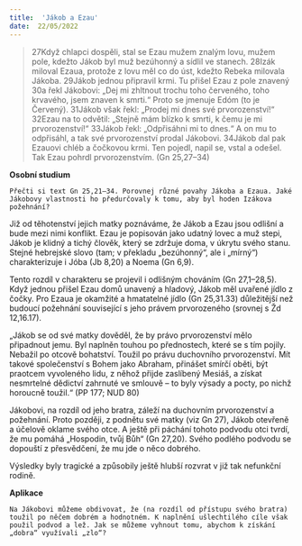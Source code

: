 ```yaml
---
title:  'Jákob a Ezau'
date:  22/05/2022
---
```


> <p></p>
> 27Když chlapci dospěli, stal se Ezau mužem znalým lovu, mužem pole, kdežto Jákob byl muž bezúhonný a sídlil ve stanech. 28Izák miloval Ezaua, protože z lovu měl co do úst, kdežto Rebeka milovala Jákoba. 29Jákob jednou připravil krmi. Tu přišel Ezau z pole znavený 30a řekl Jákobovi: „Dej mi zhltnout trochu toho červeného, toho krvavého, jsem znaven k smrti.“ Proto se jmenuje Edóm (to je Červený). 31Jákob však řekl: „Prodej mi dnes své prvorozenství!“ 32Ezau na to odvětil: „Stejně mám blízko k smrti, k čemu je mi prvorozenství!“ 33Jákob řekl: „Odpřisáhni mi to dnes.“ A on mu to odpřisáhl, a tak své prvorozenství prodal Jákobovi. 34Jákob dal pak Ezauovi chléb a čočkovou krmi. Ten pojedl, napil se, vstal a odešel. Tak Ezau pohrdl prvorozenstvím. (Gn 25,27–34)

**Osobní studium**

`Přečti si text Gn 25,21–34. Porovnej různé povahy Jákoba a Ezaua. Jaké Jákobovy vlastnosti ho předurčovaly k tomu, aby byl hoden Izákova požehnání?`

Již od těhotenství jejich matky poznáváme, že Jákob a Ezau jsou odlišní a bude mezi nimi konflikt. Ezau je popisován jako udatný lovec a muž stepi, Jákob je klidný a tichý člověk, který se zdržuje doma, v úkrytu svého stanu. Stejné hebrejské slovo (tam; v překladu „bezúhonný“, ale i „mírný“) charakterizuje i Jóba (Jb 8,20) a Noema (Gn 6,9).

Tento rozdíl v charakteru se projevil i odlišným chováním (Gn 27,1–28,5). Když jednou přišel Ezau domů unavený a hladový, Jákob měl uvařené jídlo z čočky. Pro Ezaua je okamžité a hmatatelné jídlo (Gn 25,31.33) důležitější než budoucí požehnání související s jeho právem prvorozeného (srovnej s Žd 12,16.17).

„Jákob se od své matky dověděl, že by právo prvorozenství mělo připadnout jemu. Byl naplněn touhou po přednostech, které se s tím pojily. Nebažil po otcově bohatství. Toužil po právu duchovního prvorozenství. Mít takové společenství s Bohem jako Abraham, přinášet smírčí oběti, být praotcem vyvoleného lidu, z něhož přijde zaslíbený Mesiáš, a získat nesmrtelné dědictví zahrnuté ve smlouvě – to byly výsady a pocty, po nichž horoucně toužil.“ (PP 177; NUD 80)

Jákobovi, na rozdíl od jeho bratra, záleží na duchovním prvorozenství a požehnání. Proto později, z podnětu své matky (viz Gn 27), Jákob otevřeně a účelově oklame svého otce. A ještě při páchání tohoto podvodu otci tvrdí, že mu pomáhá „Hospodin, tvůj Bůh“ (Gn 27,20). Svého podlého podvodu se dopouští z přesvědčení, že mu jde o něco dobrého.

Výsledky byly tragické a způsobily ještě hlubší rozvrat v již tak nefunkční rodině.

**Aplikace**

`Na Jákobovi můžeme obdivovat, že (na rozdíl od přístupu svého bratra) toužil po něčem dobrém a hodnotném. K naplnění ušlechtilého cíle však použil podvod a lež. Jak se můžeme vyhnout tomu, abychom k získání „dobra“ využívali „zlo“?`